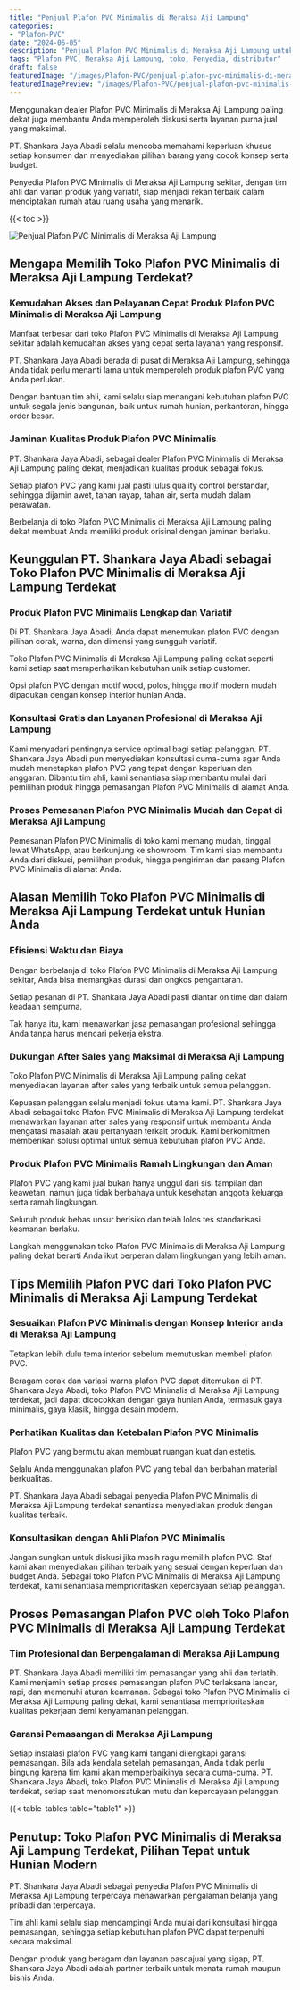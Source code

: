 ```yaml
---
title: "Penjual Plafon PVC Minimalis di Meraksa Aji Lampung"
categories:
- "Plafon-PVC"
date: "2024-06-05"
description: "Penjual Plafon PVC Minimalis di Meraksa Aji Lampung untuk rumah, perkantoran, dan toko. Produk unggulan, variasi motif, variasi warna modern, dengan servis instalasi ditangani oleh tim profesional dan jaminan resmi!|Jasa penjualan Plafon PVC Minimalis di Meraksa Aji Lampung bagi kebutuhan rumah, kantor, maupun ritel, beserta material berkualitas dan instalasi oleh tim berpengalaman serta jaminan resmi.|Solusi Plafon PVC Minimalis di Meraksa Aji Lampung yang andal bagi hunian, office, serta toko, dengan material unggulan dan pemasangan dikerjakan oleh tim ahli dan kepastian resmi.|Penjualan Plafon PVC Minimalis di Meraksa Aji Lampung untuk rumah, perkantoran, dan gerai, dengan plafon unggulan dan pemasangan ditangani oleh teknisi ahli, disertai beserta kepastian resmi.}"
tags: "Plafon PVC, Meraksa Aji Lampung, toko, Penyedia, distributor"
draft: false
featuredImage: "/images/Plafon-PVC/penjual-plafon-pvc-minimalis-di-meraksa-aji-lampung.png"
featuredImagePreview: "/images/Plafon-PVC/penjual-plafon-pvc-minimalis-di-meraksa-aji-lampung.png"
---
```


Menggunakan dealer Plafon PVC Minimalis di Meraksa Aji Lampung paling dekat juga membantu Anda memperoleh diskusi serta layanan purna jual yang maksimal.

PT. Shankara Jaya Abadi selalu mencoba memahami keperluan khusus setiap konsumen dan menyediakan pilihan barang yang cocok konsep serta budget.

Penyedia Plafon PVC Minimalis di Meraksa Aji Lampung sekitar, dengan tim ahli dan varian produk yang variatif, siap menjadi rekan terbaik dalam menciptakan rumah atau ruang usaha yang menarik.

{{< toc >}}

![Penjual Plafon PVC Minimalis di Meraksa Aji Lampung](/images/Plafon-PVC/Penjual-Plafon-PVC-Minimalis-di-Meraksa-Aji-Lampung.png)

## Mengapa Memilih Toko Plafon PVC Minimalis di Meraksa Aji Lampung Terdekat?

### Kemudahan Akses dan Pelayanan Cepat Produk Plafon PVC Minimalis di Meraksa Aji Lampung

Manfaat terbesar dari toko Plafon PVC Minimalis di Meraksa Aji Lampung sekitar adalah kemudahan akses yang cepat serta layanan yang responsif.

PT. Shankara Jaya Abadi berada di pusat di Meraksa Aji Lampung, sehingga Anda tidak perlu menanti lama untuk memperoleh produk plafon PVC yang Anda perlukan.

Dengan bantuan tim ahli, kami selalu siap menangani kebutuhan plafon PVC untuk segala jenis bangunan, baik untuk rumah hunian, perkantoran, hingga order besar.

### Jaminan Kualitas Produk Plafon PVC Minimalis

PT. Shankara Jaya Abadi, sebagai dealer Plafon PVC Minimalis di Meraksa Aji Lampung paling dekat, menjadikan kualitas produk sebagai fokus.

Setiap plafon PVC yang kami jual pasti lulus quality control berstandar, sehingga dijamin awet, tahan rayap, tahan air, serta mudah dalam perawatan.

Berbelanja di toko Plafon PVC Minimalis di Meraksa Aji Lampung paling dekat membuat Anda memiliki produk orisinal dengan jaminan berlaku.

## Keunggulan PT. Shankara Jaya Abadi sebagai Toko Plafon PVC Minimalis di Meraksa Aji Lampung Terdekat

### Produk Plafon PVC Minimalis Lengkap dan Variatif

Di PT. Shankara Jaya Abadi, Anda dapat menemukan plafon PVC dengan pilihan corak, warna, dan dimensi yang sungguh variatif.

Toko Plafon PVC Minimalis di Meraksa Aji Lampung paling dekat seperti kami setiap saat memperhatikan kebutuhan unik setiap customer.

Opsi plafon PVC dengan motif wood, polos, hingga motif modern mudah dipadukan dengan konsep interior hunian Anda.

### Konsultasi Gratis dan Layanan Profesional di Meraksa Aji Lampung

Kami menyadari pentingnya service optimal bagi setiap pelanggan. PT. Shankara Jaya Abadi pun menyediakan konsultasi cuma-cuma agar Anda mudah menetapkan plafon PVC yang tepat dengan keperluan dan anggaran. Dibantu tim ahli, kami senantiasa siap membantu mulai dari pemilihan produk hingga pemasangan Plafon PVC Minimalis di alamat Anda.

### Proses Pemesanan Plafon PVC Minimalis Mudah dan Cepat di Meraksa Aji Lampung

Pemesanan Plafon PVC Minimalis di toko kami memang mudah, tinggal lewat WhatsApp, atau berkunjung ke showroom. Tim kami siap membantu Anda dari diskusi, pemilihan produk, hingga pengiriman dan pasang Plafon PVC Minimalis di alamat Anda.

## Alasan Memilih Toko Plafon PVC Minimalis di Meraksa Aji Lampung Terdekat untuk Hunian Anda

### Efisiensi Waktu dan Biaya

Dengan berbelanja di toko Plafon PVC Minimalis di Meraksa Aji Lampung sekitar, Anda bisa memangkas durasi dan ongkos pengantaran.

Setiap pesanan di PT. Shankara Jaya Abadi pasti diantar on time dan dalam keadaan sempurna.

Tak hanya itu, kami menawarkan jasa pemasangan profesional sehingga Anda tanpa harus mencari pekerja ekstra.

### Dukungan After Sales yang Maksimal di Meraksa Aji Lampung

Toko Plafon PVC Minimalis di Meraksa Aji Lampung paling dekat menyediakan layanan after sales yang terbaik untuk semua pelanggan.

Kepuasan pelanggan selalu menjadi fokus utama kami. PT. Shankara Jaya Abadi sebagai toko Plafon PVC Minimalis di Meraksa Aji Lampung terdekat menawarkan layanan after sales yang responsif untuk membantu Anda mengatasi masalah atau pertanyaan terkait produk. Kami berkomitmen memberikan solusi optimal untuk semua kebutuhan plafon PVC Anda.

### Produk Plafon PVC Minimalis Ramah Lingkungan dan Aman

Plafon PVC yang kami jual bukan hanya unggul dari sisi tampilan dan keawetan, namun juga tidak berbahaya untuk kesehatan anggota keluarga serta ramah lingkungan.

Seluruh produk bebas unsur berisiko dan telah lolos tes standarisasi keamanan berlaku.

Langkah menggunakan toko Plafon PVC Minimalis di Meraksa Aji Lampung paling dekat berarti Anda ikut berperan dalam lingkungan yang lebih aman.

## Tips Memilih Plafon PVC dari Toko Plafon PVC Minimalis di Meraksa Aji Lampung Terdekat

### Sesuaikan Plafon PVC Minimalis dengan Konsep Interior anda di Meraksa Aji Lampung

Tetapkan lebih dulu tema interior sebelum memutuskan membeli plafon PVC.

Beragam corak dan variasi warna plafon PVC dapat ditemukan di PT. Shankara Jaya Abadi, toko Plafon PVC Minimalis di Meraksa Aji Lampung terdekat, jadi dapat dicocokkan dengan gaya hunian Anda, termasuk gaya minimalis, gaya klasik, hingga desain modern.

### Perhatikan Kualitas dan Ketebalan Plafon PVC Minimalis

Plafon PVC yang bermutu akan membuat ruangan kuat dan estetis.

Selalu Anda menggunakan plafon PVC yang tebal dan berbahan material berkualitas.

PT. Shankara Jaya Abadi sebagai penyedia Plafon PVC Minimalis di Meraksa Aji Lampung terdekat senantiasa menyediakan produk dengan kualitas terbaik.

### Konsultasikan dengan Ahli Plafon PVC Minimalis

Jangan sungkan untuk diskusi jika masih ragu memilih plafon PVC. Staf kami akan menyediakan pilihan terbaik yang sesuai dengan keperluan dan budget Anda. Sebagai toko Plafon PVC Minimalis di Meraksa Aji Lampung terdekat, kami senantiasa memprioritaskan kepercayaan setiap pelanggan.

## Proses Pemasangan Plafon PVC oleh Toko Plafon PVC Minimalis di Meraksa Aji Lampung Terdekat

### Tim Profesional dan Berpengalaman di Meraksa Aji Lampung

PT. Shankara Jaya Abadi memiliki tim pemasangan yang ahli dan terlatih. Kami menjamin setiap proses pemasangan plafon PVC terlaksana lancar, rapi, dan memenuhi aturan keamanan. Sebagai toko Plafon PVC Minimalis di Meraksa Aji Lampung paling dekat, kami senantiasa memprioritaskan kualitas pekerjaan demi kenyamanan pelanggan.

### Garansi Pemasangan di Meraksa Aji Lampung

Setiap instalasi plafon PVC yang kami tangani dilengkapi garansi pemasangan. Bila ada kendala setelah pemasangan, Anda tidak perlu bingung karena tim kami akan memperbaikinya secara cuma-cuma. PT. Shankara Jaya Abadi, toko Plafon PVC Minimalis di Meraksa Aji Lampung terdekat, setiap saat menomorsatukan mutu dan kepercayaan pelanggan.

{{< table-tables table="table1" >}}

## Penutup: Toko Plafon PVC Minimalis di Meraksa Aji Lampung Terdekat, Pilihan Tepat untuk Hunian Modern

PT. Shankara Jaya Abadi sebagai penyedia Plafon PVC Minimalis di Meraksa Aji Lampung terpercaya menawarkan pengalaman belanja yang pribadi dan terpercaya.

Tim ahli kami selalu siap mendampingi Anda mulai dari konsultasi hingga pemasangan, sehingga setiap kebutuhan plafon PVC dapat terpenuhi secara maksimal.

Dengan produk yang beragam dan layanan pascajual yang sigap, PT. Shankara Jaya Abadi adalah partner terbaik untuk menata rumah maupun bisnis Anda.
